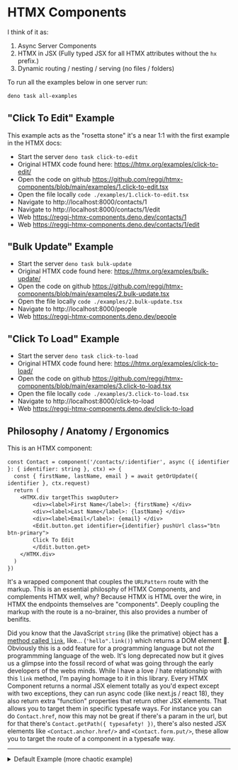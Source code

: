 # HTMX Components

I think of it as:
1. Async Server Components 
2. HTMX in JSX (Fully typed JSX for all HTMX attributes without the `hx` prefix.)
3. Dynamic routing / nesting / serving (no files / folders)

To run all the examples below in one server run:

```bash
deno task all-examples
```

## "Click To Edit" Example

This example acts as the "rosetta stone" it's a near 1:1 with the first example in the HTMX docs:

* Start the server `deno task click-to-edit`
* Original HTMX code found here: https://htmx.org/examples/click-to-edit/
* Open the code on github https://github.com/reggi/htmx-components/blob/main/examples/1.click-to-edit.tsx
* Open the file locally `code ./examples/1.click-to-edit.tsx`
* Navigate to http://localhost:8000/contacts/1
* Navigate to http://localhost:8000/contacts/1/edit
* Web https://reggi-htmx-components.deno.dev/contacts/1
* Web https://reggi-htmx-components.deno.dev/contacts/1/edit

## "Bulk Update" Example

* Start the server `deno task bulk-update`
* Original HTMX code found here: https://htmx.org/examples/bulk-update/
* Open the code on github https://github.com/reggi/htmx-components/blob/main/examples/2.bulk-update.tsx
* Open the file locally `code ./examples/2.bulk-update.tsx`
* Navigate to http://localhost:8000/people
* Web https://reggi-htmx-components.deno.dev/people

## "Click To Load" Example

* Start the server `deno task click-to-load`
* Original HTMX code found here: https://htmx.org/examples/click-to-load/
* Open the code on github https://github.com/reggi/htmx-components/blob/main/examples/3.click-to-load.tsx
* Open the file locally `code ./examples/3.click-to-load.tsx`
* Navigate to http://localhost:8000/click-to-load
* Web https://reggi-htmx-components.deno.dev/click-to-load

## Philosophy / Anatomy / Ergonomics

This is an HTMX component:

```tsx
const Contact = component('/contacts/:identifier', async ({ identifier }: { identifier: string }, ctx) => {
  const { firstName, lastName, email } = await getOrUpdate({ identifier }, ctx.request)
  return (
    <HTMX.div targetThis swapOuter>
        <div><label>First Name</label>: {firstName} </div>
        <div><label>Last Name</label>: {lastName} </div>
        <div><label>Email</label>: {email} </div>
        <Edit.button.get identifier={identifier} pushUrl class="btn btn-primary">
        Click To Edit
        </Edit.button.get>
    </HTMX.div>
  )
})
```

It's a wrapped component that couples the `URLPattern` route with the markup. This is an essential philosphy of HTMX Components, and complements HTMX well, why? Because HTMX is HTML over the wire, in HTMX the endpoints themselves are "components". Deeply coupling the markup with the route is a no-brainer, this also provides a number of benifits.

Did you know that the JavaScript `string` (like the primative) object has a [method called `link`](https://developer.mozilla.org/en-US/docs/Web/JavaScript/Reference/Global_Objects/String/link), like... (`'hello".link()`) which returns a DOM element 🤯. Obviously this is a odd feature for a programming language but not _the_ programmming language of the web. It's long deprecated now but it gives us a glimpse into the fossil record of what was going through the early developers of the webs minds. While I have a love / hate relationship with this `link` method, I'm paying homage to it in this library. Every HTMX Component returns a normal JSX element totally as you'd expect except with two exceptions, they can run async code (like next.js / react 18), they also return extra "function" properties that return other JSX elements. That allows you to target them in specific typesafe ways. For instance you can do `Contact.href`, now this may not be great if there's a param in the url, but for that there's `Contact.getPath({ typesafety! })`, there's also nested JSX elements like `<Contact.anchor.href/>` and `<Contact.form.put/>`, these allow you to target the route of a component in a typesafe way.

---

<details>
<summary>Default Example (more chaotic example)</summary>

* `deno task start`
* http://localhost:8000/nest/bob
* http://localhost:8000/nest/alice/matt
* http://localhost:8000/registry/@reggi/alicebob

# Default Example:

![](./screenshots/J9x_9P1Y.jpg)
![](./screenshots/DR2PrQJK.png)
w
```tsx
import { HTMX, HTMXComponents, serve, Fragment } from "./mod.tsx"

// http://localhost:8000/registry/@reggi/alicebob
const { component, routes, context } = new HTMXComponents('@reggi/alicebob')

const Alice = component('/alice/:name', async ({ name }: { name: string}, ctx) => {
  const _name = await Promise.resolve(name)
  const req = new URL(ctx.request.url)
  const query = req.searchParams.get('meow')
  return (
    <div>
      <div>This is {_name} + {ctx.data.love} {ctx.id} {query}</div>
    </div>
  )
})

const Bob = component('/bob', async (_p, ctx) => {
  const name = await Promise.resolve('bob')
  return (
    <Fragment>
      <HTMX.button get={Alice.getPath(ctx, { name: 'alice' }, { meow: 'meow' })}>Different</HTMX.button>
      <Alice.button.get name={'kettle'} query={{meow: true}}>Alice Button</Alice.button.get>
      <Alice.anchor.href name={'kettle'} useQuery>Alice Link</Alice.anchor.href>
      <Alice.iframe.src name={'kettle'} query={{meow: true}} useQuery>Alice Link</Alice.iframe.src>
      <div>This is {name} {ctx.id}</div>
      <Alice name="alice"/>
    </Fragment>
  )
})

const e = context({
  nestPath: '/nest',
  love: 'lauriel'
})

await serve(e)

// or 
// export default routes // like express routes
```

</details>


